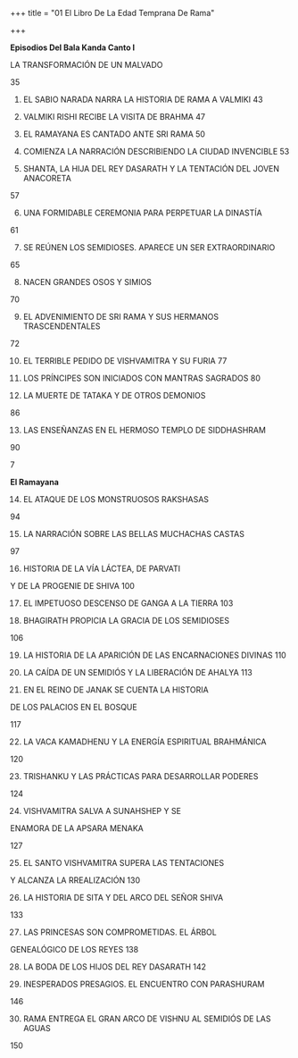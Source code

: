 +++
title = "01 El Libro De La Edad Temprana De Rama"

+++

**Episodios Del Bala Kanda Canto I**

LA TRANSFORMACIÓN DE UN MALVADO 

35

1. EL SABIO NARADA NARRA LA HISTORIA DE RAMA A VALMIKI 43

2. VALMIKI RISHI RECIBE LA VISITA DE BRAHMA 47

3. EL RAMAYANA ES CANTADO ANTE SRI RAMA 50

4. COMIENZA LA NARRACIÓN DESCRIBIENDO LA CIUDAD INVENCIBLE 53

5. SHANTA, LA HIJA DEL REY DASARATH Y LA TENTACIÓN DEL JOVEN ANACORETA 

57

6. UNA FORMIDABLE CEREMONIA PARA PERPETUAR LA DINASTÍA 

61

7. SE REÚNEN LOS SEMIDIOSES. APARECE UN SER EXTRAORDINARIO 

65

8. NACEN GRANDES OSOS Y SIMIOS 

70

9. EL ADVENIMIENTO DE SRI RAMA Y SUS HERMANOS TRASCENDENTALES 

72

10. EL TERRIBLE PEDIDO DE VISHVAMITRA Y SU FURIA 77

11. LOS PRÍNCIPES SON INICIADOS CON MANTRAS SAGRADOS 80

12. LA MUERTE DE TATAKA Y DE OTROS DEMONIOS 

86

13. LAS ENSEÑANZAS EN EL HERMOSO TEMPLO DE SIDDHASHRAM 

90

7

**El Ramayana**

14. EL ATAQUE DE LOS MONSTRUOSOS RAKSHASAS 

94

15. LA NARRACIÓN SOBRE LAS BELLAS MUCHACHAS CASTAS 

97

16. HISTORIA DE LA VÍA LÁCTEA, DE PARVATI 

Y DE LA PROGENIE DE SHIVA 100

17. EL IMPETUOSO DESCENSO DE GANGA A LA TIERRA 103

18. BHAGIRATH PROPICIA LA GRACIA DE LOS SEMIDIOSES 

106

19. LA HISTORIA DE LA APARICIÓN DE LAS ENCARNACIONES DIVINAS 110

20. LA CAÍDA DE UN SEMIDIÓS Y LA LIBERACIÓN DE AHALYA 113

21. EN EL REINO DE JANAK SE CUENTA LA HISTORIA 

DE LOS PALACIOS EN EL BOSQUE 

117

22. LA VACA KAMADHENU Y LA ENERGÍA ESPIRITUAL BRAHMÁNICA 

120

23. TRISHANKU Y LAS PRÁCTICAS PARA DESARROLLAR PODERES 

124

24. VISHVAMITRA SALVA A SUNAHSHEP Y SE 

ENAMORA DE LA APSARA MENAKA 

127

25. EL SANTO VISHVAMITRA SUPERA LAS TENTACIONES 

Y ALCANZA LA RREALIZACIÓN 130

26. LA HISTORIA DE SITA Y DEL ARCO DEL SEÑOR SHIVA 

133

27. LAS PRINCESAS SON COMPROMETIDAS. EL ÁRBOL 

GENEALÓGICO DE LOS REYES 138

28. LA BODA DE LOS HIJOS DEL REY DASARATH 142

29. INESPERADOS PRESAGIOS. EL ENCUENTRO CON PARASHURAM 

146

30. RAMA ENTREGA EL GRAN ARCO DE VISHNU AL SEMIDIÓS DE LAS AGUAS 

150


